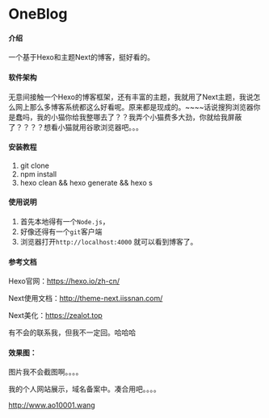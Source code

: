 # OneBlog

#### 介绍
一个基于Hexo和主题Next的博客，挺好看的。

#### 软件架构
无意间接触一个Hexo的博客框架，还有丰富的主题，我就用了Next主题，我说怎么网上那么多博客系统都这么好看呢。原来都是现成的。~~~~话说搜狗浏览器你是蠢吗，我的小猫你给我整哪去了？？我弄个小猫费多大劲，你就给我屏蔽了？？？？想看小猫就用谷歌浏览器吧。。。


#### 安装教程

1. git clone 
2. npm install
3. hexo clean && hexo generate && hexo s

#### 使用说明

1. 首先本地得有一个`Node.js`，
2. 好像还得有一个`git`客户端
3. 浏览器打开`http://localhost:4000` 就可以看到博客了。

#### 参考文档

Hexo官网：https://hexo.io/zh-cn/

Next使用文档：http://theme-next.iissnan.com/

Next美化：https://zealot.top

有不会的联系我，但我不一定回。哈哈哈

#### 效果图：

图片我不会截图啊。。。。

我的个人网站展示，域名备案中。凑合用吧。。。。

http://www.ao10001.wang

